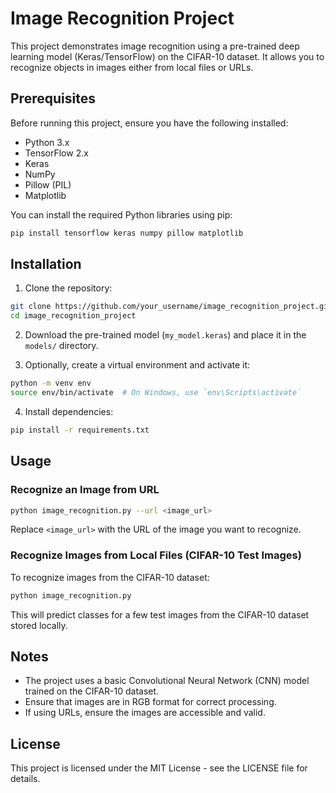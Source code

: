 # Image Recognition Project

This project demonstrates image recognition using a pre-trained deep learning model (Keras/TensorFlow) on the CIFAR-10 dataset. It allows you to recognize objects in images either from local files or URLs.

## Prerequisites

Before running this project, ensure you have the following installed:

- Python 3.x
- TensorFlow 2.x
- Keras
- NumPy
- Pillow (PIL)
- Matplotlib

You can install the required Python libraries using pip:

```bash
pip install tensorflow keras numpy pillow matplotlib
```

## Installation

1. Clone the repository:

```bash
git clone https://github.com/your_username/image_recognition_project.git
cd image_recognition_project
```

2. Download the pre-trained model (`my_model.keras`) and place it in the `models/` directory.

3. Optionally, create a virtual environment and activate it:

```bash
python -m venv env
source env/bin/activate  # On Windows, use `env\Scripts\activate`
```

4. Install dependencies:

```bash
pip install -r requirements.txt
```

## Usage

### Recognize an Image from URL

```bash
python image_recognition.py --url <image_url>
```

Replace `<image_url>` with the URL of the image you want to recognize.

### Recognize Images from Local Files (CIFAR-10 Test Images)

To recognize images from the CIFAR-10 dataset:

```bash
python image_recognition.py
```

This will predict classes for a few test images from the CIFAR-10 dataset stored locally.

## Notes

- The project uses a basic Convolutional Neural Network (CNN) model trained on the CIFAR-10 dataset.
- Ensure that images are in RGB format for correct processing.
- If using URLs, ensure the images are accessible and valid.

## License

This project is licensed under the MIT License - see the LICENSE file for details.
```
